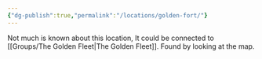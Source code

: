 ```yaml
---
{"dg-publish":true,"permalink":"/locations/golden-fort/"}
---
```


Not much is known about this location, It could be connected to [[Groups/The Golden Fleet\|The Golden Fleet]]. Found by looking at the map.